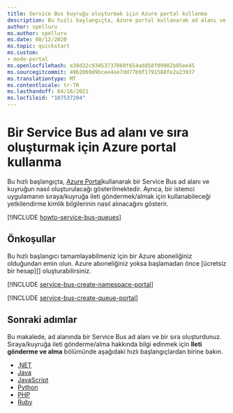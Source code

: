 ```yaml
---
title: Service Bus kuyruğu oluşturmak için Azure portal kullanma
description: Bu hızlı başlangıçta, Azure portal kullanarak ad alanı ve bir sırayı Service Bus nasıl oluşturacağınızı öğreneceksiniz.
author: spelluru
ms.author: spelluru
ms.date: 08/12/2020
ms.topic: quickstart
ms.custom:
- mode-portal
ms.openlocfilehash: e38d32c93453737060f654add58f09902b05ee45
ms.sourcegitcommit: 49b2069d9bcee4ee7dd77b9f1791588fe2a23937
ms.translationtype: MT
ms.contentlocale: tr-TR
ms.lasthandoff: 04/16/2021
ms.locfileid: "107537204"
---
```

# <a name="use-azure-portal-to-create-a-service-bus-namespace-and-a-queue"></a>Bir Service Bus ad alanı ve sıra oluşturmak için Azure portal kullanma
Bu hızlı başlangıçta, [Azure Portal][Azure portal]kullanarak bir Service Bus ad alanı ve kuyruğun nasıl oluşturulacağı gösterilmektedir. Ayrıca, bir istemci uygulamanın sıraya/kuyruğa ileti göndermek/almak için kullanabileceği yetkilendirme kimlik bilgilerinin nasıl alınacağını gösterir. 

[!INCLUDE [howto-service-bus-queues](../../includes/howto-service-bus-queues.md)]

## <a name="prerequisites"></a>Önkoşullar

Bu hızlı başlangıcı tamamlayabilmeniz için bir Azure aboneliğiniz olduğundan emin olun. Azure aboneliğiniz yoksa başlamadan önce [ücretsiz bir hesap][] oluşturabilirsiniz.

[!INCLUDE [service-bus-create-namespace-portal](../../includes/service-bus-create-namespace-portal.md)]

[!INCLUDE [service-bus-create-queue-portal](../../includes/service-bus-create-queue-portal.md)]

## <a name="next-steps"></a>Sonraki adımlar
Bu makalede, ad alanında bir Service Bus ad alanı ve bir sıra oluşturdunuz. Sıraya/kuyruğa ileti gönderme/alma hakkında bilgi edinmek için **Ileti gönderme ve alma** bölümünde aşağıdaki hızlı başlangıçlardan birine bakın. 

- [.NET](service-bus-dotnet-get-started-with-queues.md)
- [Java](service-bus-java-how-to-use-queues.md)
- [JavaScript](service-bus-nodejs-how-to-use-queues.md)
- [Python](service-bus-python-how-to-use-queues.md)
- [PHP](service-bus-php-how-to-use-queues.md)
- [Ruby](service-bus-ruby-how-to-use-queues.md)

[Ücretsiz hesap]: https://azure.microsoft.com/free/?ref=microsoft.com&utm_source=microsoft.com&utm_medium=docs&utm_campaign=visualstudio
[Azure portal]: https://portal.azure.com/

[service-bus-flow]: ./media/service-bus-quickstart-portal/service-bus-flow.png
